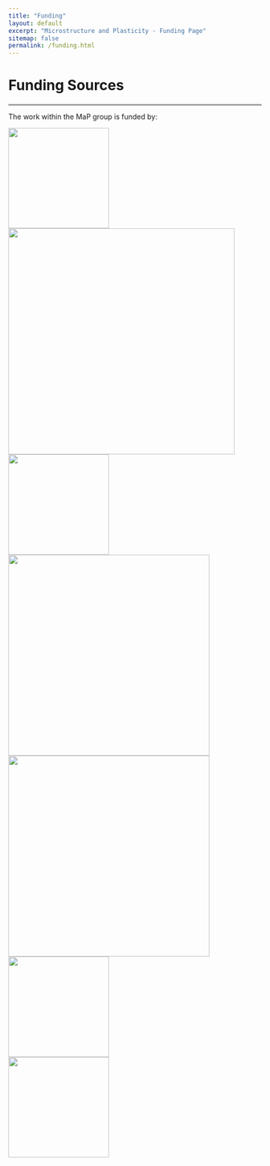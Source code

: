 ```yaml
---
title: "Funding"
layout: default
excerpt: "Microstructure and Plasticity - Funding Page"
sitemap: false
permalink: /funding.html
---
```


# Funding Sources 

<hr style="border-top: 3px solid #e1e3e3;"> <!-- Add a faint horizontal line here -->

The work within the MaP group is funded by: 

<div class="row">

<div class="col-sm-3 clearfix vcenter">
<img src="{{ site.url }}{{ site.baseurl }}/images/logo/novo_nordisk.png" style="width: 200px">
</div>

<div class="col-sm-6 clearfix vcenter">
<img src="{{ site.url }}{{ site.baseurl }}/images/logo/lundbeck_fonden.png" style="width: 450px">
</div>

<div class="col-sm-2 clearfix vcenter">
<img src="{{ site.url }}{{ site.baseurl }}/images/logo/erc.png" style="width: 200px">
</div>

<div class="col-sm-5 clearfix vcenter">
<img src="{{ site.url }}{{ site.baseurl }}/images/logo/Villum_Fonden.png" style="width: 400px">
</div>

<div class="col-sm-6 clearfix vcenter">
<img src="{{ site.url }}{{ site.baseurl }}/images/logo/mca.png" style="width: 400px">
</div>

<div class="col-sm-6 clearfix vcenter">
<img src="{{ site.url }}{{ site.baseurl }}/images/logo/dff.png" style="width: 200px">
</div>

<div class="col-sm-6 clearfix vcenter">
<img src="{{ site.url }}{{ site.baseurl }}/images/logo/regionH.jpeg" style="width: 200px">
</div>


</div>

<br>